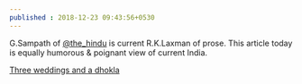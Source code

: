 ```yaml
---
published : 2018-12-23 09:43:56+0530
---
```


G.Sampath  of [@the_hindu](https://twitter.com/the_hindu) is current R.K.Laxman of prose. This article today is  equally humorous & poignant view of current India.

[Three weddings and a dhokla](https://www.thehindu.com/opinion/columns/three-weddings-and-a-dhokla/article25808297.ece)
